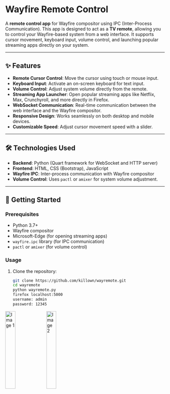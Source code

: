 # Wayfire Remote Control

A **remote control app** for Wayfire compositor using IPC (Inter-Process Communication). This app is designed to act as a **TV remote**, allowing you to control your Wayfire-based system from a web interface. It supports cursor movement, keyboard input, volume control, and launching popular streaming apps directly on your system.

---

## ✨ Features

- **Remote Cursor Control**: Move the cursor using touch or mouse input.
- **Keyboard Input**: Activate an on-screen keyboard for text input.
- **Volume Control**: Adjust system volume directly from the remote.
- **Streaming App Launcher**: Open popular streaming apps like Netflix, Max, Crunchyroll, and more directly in Firefox.
- **WebSocket Communication**: Real-time communication between the web interface and the Wayfire compositor.
- **Responsive Design**: Works seamlessly on both desktop and mobile devices.
- **Customizable Speed**: Adjust cursor movement speed with a slider.

---

## 🛠️ Technologies Used

- **Backend**: Python (Quart framework for WebSocket and HTTP server)
- **Frontend**: HTML, CSS (Bootstrap), JavaScript
- **Wayfire IPC**: Inter-process communication with Wayfire compositor
- **Volume Control**: Uses `pactl` or `amixer` for system volume adjustment.

---

## 🚀 Getting Started

### Prerequisites

- Python 3.7+
- Wayfire compositor
- Microsoft-Edge (for opening streaming apps)
- `wayfire.ipc` library (for IPC communication)
- `pactl` or `amixer` (for volume control)

### Usage

1. Clone the repository:
   ```bash
   git clone https://github.com/killown/wayremote.git
   cd wayremote
   python wayremote.py
   firefox localhost:5000
   username: admin
   password: 12345
   
<img src="https://github.com/user-attachments/assets/0f13a527-9753-4a04-b786-e7eb95c485f7" style="width:25%; max-width:300px;" alt="Image 1">
<img src="https://github.com/user-attachments/assets/d1d3cff0-2018-4e61-97fe-bb976a2eb6fe" style="width:25%; max-width:300px;" alt="Image 2">




